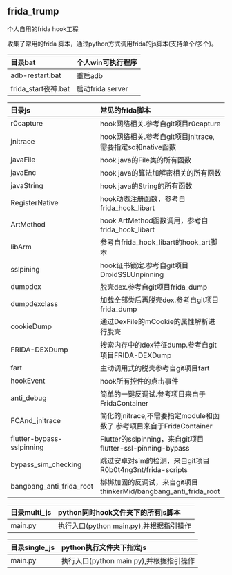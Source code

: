 ## frida\_trump

个人自用的frida hook工程

收集了常用的frida 脚本，通过python方式调用frida的js脚本(支持单个/多个)。

| 目录bat              | 个人win可执行程序     |
| :----------------- | :------------- |
| adb-restart.bat    | 重启adb          |
| frida\_start夜神.bat | 启动frida server |

| 目录js                      | 常见的frida脚本                                           |
| :------------------------ | :--------------------------------------------------- |
| r0capture                 | hook网络相关.参考自git项目r0capture                           |
| jnitrace                  | hook网络相关.参考自git项目jnitrace,需要指定so和native函数            |
| javaFile                  | hook java的File类的所有函数                                 |
| javaEnc                   | hook java的算法加解密相关的所有函数                               |
| javaString                | hook java的String的所有函数                                |
| RegisterNative            | hook动态注册函数，参考自frida\_hook\_libart                    |
| ArtMethod                 | hook ArtMethod函数调用，参考自frida\_hook\_libart            |
| libArm                    | 参考自frida\_hook\_libart的hook\_art脚本                   |
| sslpining                 | hook证书锁定.参考自git项目DroidSSLUnpinning                   |
| dumpdex                   | 脱壳dex.参考自git项目frida\_dump                            |
| dumpdexclass              | 加载全部类后再脱壳dex.参考自git项目frida\_dump                     |
| cookieDump                | 通过DexFile的mCookie的属性解析进行脱壳                           |
| FRIDA-DEXDump             | 搜索内存中的dex特征dump.参考自git项目FRIDA-DEXDump                |
| fart                      | 主动调用式的脱壳参考自git项目fart                                 |
| hookEvent                 | hook所有控件的点击事件                                        |
| anti\_debug               | 简单的一键反调试.参考项目来自于FridaContainer                       |
| FCAnd\_jnitrace           | 简化的jnitrace,不需要指定module和函数了.参考项目来自于FridaContainer    |
| flutter-bypass-sslpinning | Flutter的sslpinning，来自git项目flutter-ssl-pinning-bypass |
| bypass_sim_checking | 跳过安卓对sim的检测，来自git项目R0b0t4ng3nt/frida-scripts |
| bangbang_anti_frida_root | 梆梆加固的反调试，来自git项目thinkerMid/bangbang_anti_frida_root |

| 目录multi\_js | python同时hook文件夹下的所有js脚本      |
| :---------- | :--------------------------- |
| main.py     | 执行入口(python main.py),并根据指引操作 |

| 目录single\_js | python执行文件夹下指定js             |
| :----------- | :--------------------------- |
| main.py      | 执行入口(python main.py),并根据指引操作 |
